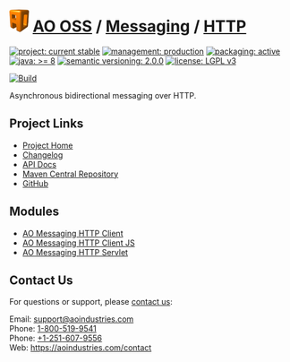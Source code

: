 # [<img src="ao-logo.png" alt="AO Logo" width="35" height="40">](https://github.com/aoindustries) [AO OSS](https://github.com/aoindustries/ao-oss) / [Messaging](https://github.com/aoindustries/ao-messaging) / [HTTP](https://github.com/aoindustries/ao-messaging-http)

[![project: current stable](https://oss.aoapps.com/ao-badges/project-current-stable.svg)](https://aoindustries.com/life-cycle#project-current-stable)
[![management: production](https://oss.aoapps.com/ao-badges/management-production.svg)](https://aoindustries.com/life-cycle#management-production)
[![packaging: active](https://oss.aoapps.com/ao-badges/packaging-active.svg)](https://aoindustries.com/life-cycle#packaging-active)  
[![java: &gt;= 8](https://oss.aoapps.com/ao-badges/java-8.svg)](https://docs.oracle.com/javase/8/docs/api/)
[![semantic versioning: 2.0.0](https://oss.aoapps.com/ao-badges/semver-2.0.0.svg)](http://semver.org/spec/v2.0.0.html)
[![license: LGPL v3](https://oss.aoapps.com/ao-badges/license-lgpl-3.0.svg)](https://www.gnu.org/licenses/lgpl-3.0)

[![Build](https://github.com/aoindustries/ao-messaging-http/workflows/Build/badge.svg?branch=master)](https://github.com/aoindustries/ao-messaging-http/actions?query=workflow%3ABuild)

Asynchronous bidirectional messaging over HTTP.

## Project Links
* [Project Home](https://oss.aoapps.com/messaging/http/)
* [Changelog](https://oss.aoapps.com/messaging/http/changelog)
* [API Docs](https://oss.aoapps.com/messaging/http/apidocs/)
* [Maven Central Repository](https://search.maven.org/artifact/com.aoapps/ao-messaging-http)
* [GitHub](https://github.com/aoindustries/ao-messaging-http)

## Modules
* [AO Messaging HTTP Client](https://github.com/aoindustries/ao-messaging-http-client)
* [AO Messaging HTTP Client JS](https://github.com/aoindustries/ao-messaging-http-client-js)
* [AO Messaging HTTP Servlet](https://github.com/aoindustries/ao-messaging-http-servlet)

## Contact Us
For questions or support, please [contact us](https://aoindustries.com/contact):

Email: [support@aoindustries.com](mailto:support@aoindustries.com)  
Phone: [1-800-519-9541](tel:1-800-519-9541)  
Phone: [+1-251-607-9556](tel:+1-251-607-9556)  
Web: https://aoindustries.com/contact
